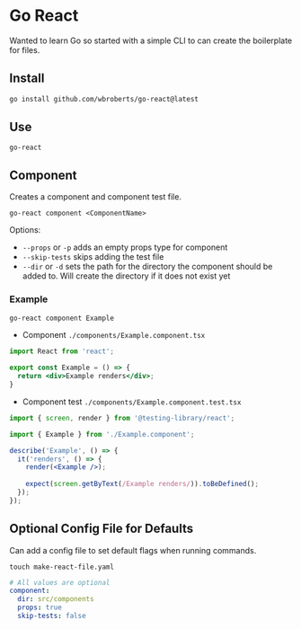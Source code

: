 # Go React

Wanted to learn Go so started with a simple CLI to can create the boilerplate for files.

## Install

```bash
go install github.com/wbroberts/go-react@latest
```

## Use

`go-react`

## Component

Creates a component and component test file.

```base
go-react component <ComponentName>
```

Options:

- `--props` or `-p` adds an empty props type for component
- `--skip-tests` skips adding the test file
- `--dir` or `-d` sets the path for the directory the component should be added to. Will create the directory if it does not exist yet

### Example

```bash
go-react component Example
```

- Component `./components/Example.component.tsx`

```jsx
import React from 'react';

export const Example = () => {
  return <div>Example renders</div>;
}
```

- Component test `./components/Example.component.test.tsx`

```jsx
import { screen, render } from '@testing-library/react';

import { Example } from './Example.component';

describe('Example', () => {
  it('renders', () => {
    render(<Example />);
  
    expect(screen.getByText(/Example renders/)).toBeDefined();
  });
});
```

## Optional Config File for Defaults

Can add a config file to set default flags when running commands.

`touch make-react-file.yaml`

```yaml
# All values are optional
component:
  dir: src/components
  props: true
  skip-tests: false
```
